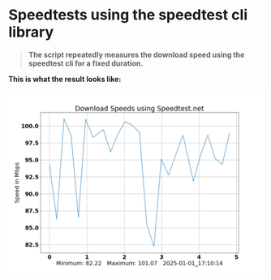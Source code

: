 # Speedtests using the speedtest cli library


> __The script repeatedly measures the download speed using the speedtest cli for a fixed duration.__

__This is what the result looks like:__

![An rendered example](example.png)